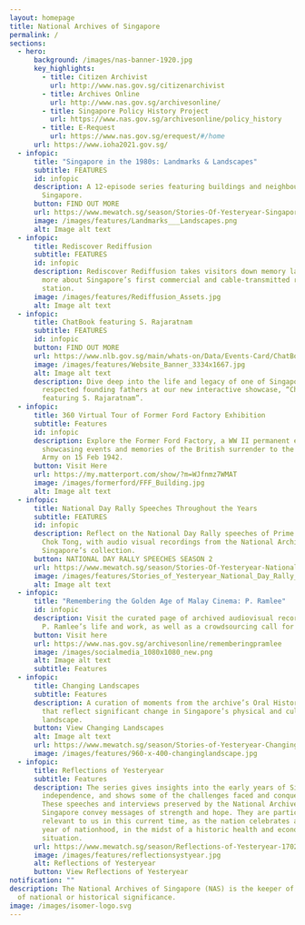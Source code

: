 ```yaml
---
layout: homepage
title: National Archives of Singapore
permalink: /
sections:
  - hero:
      background: /images/nas-banner-1920.jpg
      key_highlights:
        - title: Citizen Archivist
          url: http://www.nas.gov.sg/citizenarchivist
        - title: Archives Online
          url: http://www.nas.gov.sg/archivesonline/
        - title: Singapore Policy History Project
          url: https://www.nas.gov.sg/archivesonline/policy_history
        - title: E-Request
          url: https://www.nas.gov.sg/erequest/#/home
      url: https://www.ioha2021.gov.sg/
  - infopic:
      title: "Singapore in the 1980s: Landmarks & Landscapes"
      subtitle: FEATURES
      id: infopic
      description: A 12-episode series featuring buildings and neighbourhoods across
        Singapore.
      button: FIND OUT MORE
      url: https://www.mewatch.sg/season/Stories-Of-Yesteryear-Singapore-In-The-1980s-Landmarks-and-Landscapes-480115
      image: /images/features/Landmarks___Landscapes.png
      alt: Image alt text
  - infopic:
      title: Rediscover Rediffusion
      subtitle: FEATURES
      id: infopic
      description: Rediscover Rediffusion takes visitors down memory lane, to learn
        more about Singapore’s first commercial and cable-transmitted radio
        station.
      image: /images/features/Rediffusion_Assets.jpg
      alt: Image alt text
  - infopic:
      title: ChatBook featuring S. Rajaratnam
      subtitle: FEATURES
      id: infopic
      button: FIND OUT MORE
      url: https://www.nlb.gov.sg/main/whats-on/Data/Events-Card/ChatBook-featuring-S-Rajaratnam
      image: /images/features/Website_Banner_3334x1667.jpg
      alt: Image alt text
      description: Dive deep into the life and legacy of one of Singapore's most
        respected founding fathers at our new interactive showcase, “ChatBook
        featuring S. Rajaratnam”.
  - infopic:
      title: 360 Virtual Tour of Former Ford Factory Exhibition
      subtitle: Features
      id: infopic
      description: Explore the Former Ford Factory, a WW II permanent exhibition
        showcasing events and memories of the British surrender to the Japanese
        Army on 15 Feb 1942.
      button: Visit Here
      url: https://my.matterport.com/show/?m=WJfnmz7WMAT
      image: /images/formerford/FFF_Building.jpg
      alt: Image alt text
  - infopic:
      title: National Day Rally Speeches Throughout the Years
      subtitle: FEATURES
      id: infopic
      description: Reflect on the National Day Rally speeches of Prime Minister Goh
        Chok Tong, with audio visual recordings from the National Archives of
        Singapore’s collection.
      button: NATIONAL DAY RALLY SPEECHES SEASON 2
      url: https://www.mewatch.sg/season/Stories-Of-Yesteryear-National-Day-Rally-Speeches-Throughout-The-Years-S2-471598
      image: /images/features/Stories_of_Yesteryear_National_Day_Rally_Speeches.png
      alt: Image alt text
  - infopic:
      title: "Remembering the Golden Age of Malay Cinema: P. Ramlee"
      id: infopic
      description: Visit the curated page of archived audiovisual records documenting
        P. Ramlee’s life and work, as well as a crowdsourcing call for records.
      button: Visit here
      url: https://www.nas.gov.sg/archivesonline/rememberingpramlee
      image: /images/socialmedia_1080x1080_new.png
      alt: Image alt text
      subtitle: Features
  - infopic:
      title: Changing Landscapes
      subtitle: Features
      description: A curation of moments from the archive’s Oral History collection
        that reflect significant change in Singapore’s physical and cultural
        landscape.
      button: View Changing Landscapes
      alt: Image alt text
      url: https://www.mewatch.sg/season/Stories-of-Yesteryear-Changing-Landscapes-250817
      image: /images/features/960-x-400-changinglandscape.jpg
  - infopic:
      title: Reflections of Yesteryear
      subtitle: Features
      description: The series gives insights into the early years of Singapore’s
        independence, and shows some of the challenges faced and conquered.
        These speeches and interviews preserved by the National Archives of
        Singapore convey messages of strength and hope. They are particularly
        relevant to us in this current time, as the nation celebrates another
        year of nationhood, in the midst of a historic health and economic
        situation.
      url: https://www.mewatch.sg/season/Reflections-of-Yesteryear-170278
      image: /images/features/reflectionsystyear.jpg
      alt: Reflections of Yesteryear
      button: View Reflections of Yesteryear
notification: ""
description: The National Archives of Singapore (NAS) is the keeper of records
  of national or historical significance.
image: /images/isomer-logo.svg
---
```

